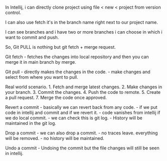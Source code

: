 In Intellij, i can directly clone project using file < new < project from version control.

I can also use fetch it's in the branch name right next to our project name.

I can see branches and i have two or more branches i can choose in which i want to commit and push.

So, Git PULL is nothing but git fetch + merge request.

Git fetch - fetches the changes into local repository and then you can merge it in main branch by merge.

Git pull - directly makes the changes in the code.
         - make changes and select from where you want to pull.

Real world scenario.
    1. Fetch and merge latest changes.
    2. Make changes in your branch.
    3. Commit the changes.
    4. Push the code to remote.
    5. Create a pull request.
    7. Merge the code once approved.

Revert a commit - basically we can revert back from any code.
                - if we put code in intellij and commit and if we revert it.
                - code vanishes from intellij if we do local commit. 
                - we can check this is git log.
                - History will be maintained in the git log.

Drop a commit - we can also drop a commit.
                - no traces leave. everything will be removed.
                - no history will be maintained.

Undo a commit - Undoing the commit but the file changes will still be seen in intellij.
